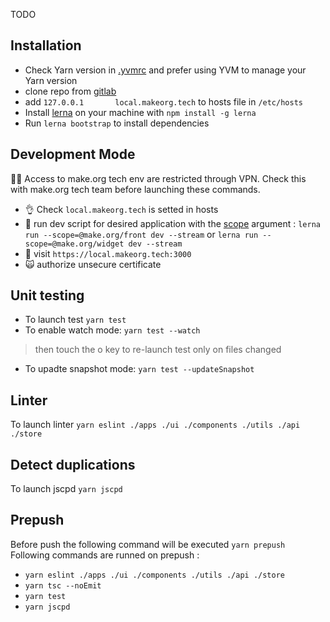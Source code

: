 TODO


## Installation 

- Check Yarn version in [.yvmrc](https://gitlab.com/makeorg/platform/front/-/blob/preproduction/.yvmrc) and prefer using YVM to manage your Yarn version
- clone repo from [gitlab](https://gitlab.com/makeorg/platform/monofront)
- add `127.0.0.1       local.makeorg.tech` to hosts file in `/etc/hosts`
- Install [lerna](https://github.com/lerna/lerna) on your machine with `npm install -g lerna`
- Run `lerna bootstrap` to install dependencies


## Development Mode
:guardsman: Access to make.org tech env are restricted through VPN. Check this with make.org tech team before launching these commands.
*  :ok_hand: Check `local.makeorg.tech` is setted in hosts
*  :construction_worker: run dev script for desired application with the [scope](https://github.com/lerna/lerna/tree/main/core/filter-options#--scope-glob) argument : `lerna run --scope=@make.org/front dev --stream` or `lerna run --scope=@make.org/widget dev --stream`
*  :see_no_evil: visit `https://local.makeorg.tech:3000`
*  :scream_cat: authorize unsecure certificate

## Unit testing
*  To launch test `yarn test`
*  To enable watch mode: `yarn test --watch`
> then touch the o key to re-launch test only on files changed
*  To upadte snapshot mode: `yarn test --updateSnapshot`

## Linter
To launch linter `yarn eslint ./apps ./ui ./components ./utils ./api ./store`

## Detect duplications
To launch jscpd `yarn jscpd`

## Prepush 
Before push the following command will be executed `yarn prepush`
Following commands are runned on prepush :
  - `yarn eslint ./apps ./ui ./components ./utils ./api ./store`
  - `yarn tsc --noEmit`
  - `yarn test`
  - `yarn jscpd`